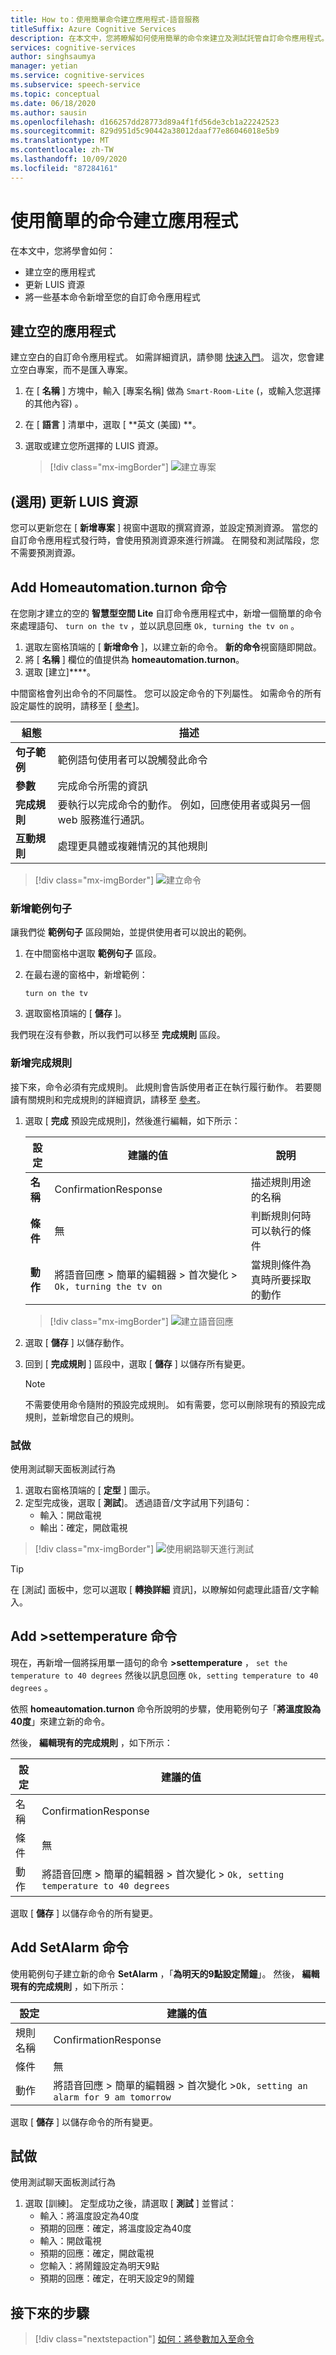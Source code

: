 ```yaml
---
title: How to：使用簡單命令建立應用程式-語音服務
titleSuffix: Azure Cognitive Services
description: 在本文中，您將瞭解如何使用簡單的命令來建立及測試託管自訂命令應用程式。
services: cognitive-services
author: singhsaumya
manager: yetian
ms.service: cognitive-services
ms.subservice: speech-service
ms.topic: conceptual
ms.date: 06/18/2020
ms.author: sausin
ms.openlocfilehash: d166257dd28773d89a4f1fd56de3cb1a22242523
ms.sourcegitcommit: 829d951d5c90442a38012daaf77e86046018e5b9
ms.translationtype: MT
ms.contentlocale: zh-TW
ms.lasthandoff: 10/09/2020
ms.locfileid: "87284161"
---
```

# <a name="create-application-with-simple-commands"></a>使用簡單的命令建立應用程式

在本文中，您將學會如何：
 - 建立空的應用程式
 - 更新 LUIS 資源
 - 將一些基本命令新增至您的自訂命令應用程式

## <a name="create-empty-application"></a>建立空的應用程式
建立空白的自訂命令應用程式。 如需詳細資訊，請參閱 [快速入門](quickstart-custom-commands-application.md)。 這次，您會建立空白專案，而不是匯入專案。

1. 在 [ **名稱** ] 方塊中，輸入 [專案名稱] 做為 `Smart-Room-Lite` (，或輸入您選擇的其他內容) 。
1. 在 [ **語言** ] 清單中，選取 [ **英文 (美國) **。
1. 選取或建立您所選擇的 LUIS 資源。

   > [!div class="mx-imgBorder"]
   > ![建立專案](media/custom-commands/create-new-project.png)

## <a name="update-luis-resources-optional"></a> (選用) 更新 LUIS 資源

您可以更新您在 [ **新增專案** ] 視窗中選取的撰寫資源，並設定預測資源。 當您的自訂命令應用程式發行時，會使用預測資源來進行辨識。 在開發和測試階段，您不需要預測資源。

## <a name="add-turnon-command"></a>Add Homeautomation.turnon 命令

在您剛才建立的空的 **智慧型空間 Lite** 自訂命令應用程式中，新增一個簡單的命令來處理語句、 `turn on the tv` ，並以訊息回應 `Ok, turning the tv on` 。

1. 選取左窗格頂端的 [ **新增命令** ]，以建立新的命令。 **新的命令**視窗隨即開啟。
1. 將 [ **名稱** ] 欄位的值提供為 **homeautomation.turnon**。
1. 選取 [建立]****。

中間窗格會列出命令的不同屬性。 您可以設定命令的下列屬性。 如需命令的所有設定屬性的說明，請移至 [ [參考](./custom-commands-references.md)]。

| 組態            | 描述                                                                                                                 |
| ---------------- | --------------------------------------------------------------------------------------------------------------------------- |
| **句子範例** | 範例語句使用者可以說觸發此命令                                                                 |
| **參數**       | 完成命令所需的資訊                                                                                |
| **完成規則** | 要執行以完成命令的動作。 例如，回應使用者或與另一個 web 服務進行通訊。 |
| **互動規則**   | 處理更具體或複雜情況的其他規則                                                              |


> [!div class="mx-imgBorder"]
> ![建立命令](media/custom-commands/add-new-command.png)

### <a name="add-example-sentences"></a>新增範例句子

讓我們從 **範例句子** 區段開始，並提供使用者可以說出的範例。

1. 在中間窗格中選取 **範例句子** 區段。
1. 在最右邊的窗格中，新增範例：

    ```
    turn on the tv
    ```

1.  選取窗格頂端的 [ **儲存** ]。

我們現在沒有參數，所以我們可以移至 **完成規則** 區段。

### <a name="add-a-completion-rule"></a>新增完成規則

接下來，命令必須有完成規則。 此規則會告訴使用者正在執行履行動作。 若要閱讀有關規則和完成規則的詳細資訊，請移至 [參考](./custom-commands-references.md)。

1. 選取 [ **完成** 預設完成規則]，然後進行編輯，如下所示：

    
    | 設定    | 建議的值                          | 說明                                        |
    | ---------- | ---------------------------------------- | -------------------------------------------------- |
    | **名稱**       | ConfirmationResponse                  | 描述規則用途的名稱          |
    | **條件** | 無                                     | 判斷規則何時可以執行的條件    |
    | **動作**    | 將語音回應 > 簡單的編輯器 > 首次變化 > `Ok, turning the tv on` | 當規則條件為真時所要採取的動作 |
    



   > [!div class="mx-imgBorder"]
   > ![建立語音回應](media/custom-commands/create-speech-response-action.png)

1. 選取 [ **儲存** ] 以儲存動作。
1. 回到 [ **完成規則** ] 區段中，選取 [ **儲存** ] 以儲存所有變更。 


    > [!NOTE]
    > 不需要使用命令隨附的預設完成規則。 如有需要，您可以刪除現有的預設完成規則，並新增您自己的規則。

### <a name="try-it-out"></a>試做

使用測試聊天面板測試行為
1. 選取右窗格頂端的 [ **定型** ] 圖示。
1. 定型完成後，選取 [ **測試**]。 透過語音/文字試用下列語句：
    - 輸入：開啟電視
    - 輸出：確定，開啟電視


> [!div class="mx-imgBorder"]
> ![使用網路聊天進行測試](media/custom-commands/create-basic-test-chat.png)

> [!TIP]
> 在 [測試] 面板中，您可以選取 [ **轉換詳細** 資訊]，以瞭解如何處理此語音/文字輸入。  

## <a name="add-settemperature-command"></a>Add >settemperature 命令

現在，再新增一個將採用單一語句的命令 **>settemperature** ， `set the temperature to 40 degrees` 然後以訊息回應 `Ok, setting temperature to 40 degrees` 。

依照 **homeautomation.turnon** 命令所說明的步驟，使用範例句子「**將溫度設為40度**」來建立新的命令。

然後， **編輯現有的完成規則** ，如下所示：

| 設定    | 建議的值                          |
| ---------- | ---------------------------------------- |
| 名稱  | ConfirmationResponse                  |
| 條件 | 無                                     |
| 動作    | 將語音回應 > 簡單的編輯器 > 首次變化 > `Ok, setting temperature to 40 degrees` |

選取 [ **儲存** ] 以儲存命令的所有變更。

## <a name="add-setalarm-command"></a>Add SetAlarm 命令
使用範例句子建立新的命令 **SetAlarm** ，「**為明天的9點設定鬧鐘**」。 然後， **編輯現有的完成規則** ，如下所示：

| 設定    | 建議的值                          |
| ---------- | ---------------------------------------- |
| 規則名稱  | ConfirmationResponse                  |
| 條件 | 無                                     |
| 動作    | 將語音回應 > 簡單的編輯器 > 首次變化 >`Ok, setting an alarm for 9 am tomorrow` |

選取 [ **儲存** ] 以儲存命令的所有變更。

## <a name="try-it-out"></a>試做

使用測試聊天面板測試行為
1. 選取 [訓練]。 定型成功之後，請選取 [ **測試** ] 並嘗試：
    - 輸入：將溫度設定為40度
    - 預期的回應：確定，將溫度設定為40度
    - 輸入：開啟電視
    - 預期的回應：確定，開啟電視
    - 您輸入：將鬧鐘設定為明天9點
    - 預期的回應：確定，在明天設定9的鬧鐘

## <a name="next-steps"></a>接下來的步驟

> [!div class="nextstepaction"]
> [如何：將參數加入至命令](./how-to-custom-commands-add-parameters-to-commands.md)
